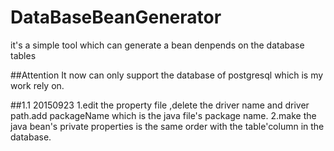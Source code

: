 
# DataBaseBeanGenerator
it's a simple tool which can generate a bean denpends on the database tables 

##Attention
It now can only support the database of postgresql which is my work rely on.

##1.1 20150923
1.edit the property file ,delete the driver name and driver path.add packageName which is the java file's package name. 
2.make the java bean's private properties is the same order with the table'column in the database.
